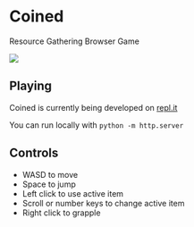 
# Coined

Resource Gathering Browser Game

![](https://i.imgur.com/wLBweIi.png)

## Playing
Coined is currently being developed on [repl.it](https://repl.it/@parameterized/Coined)

You can run locally with `python -m http.server`

## Controls
- WASD to move
- Space to jump
- Left click to use active item
- Scroll or number keys to change active item
- Right click to grapple
